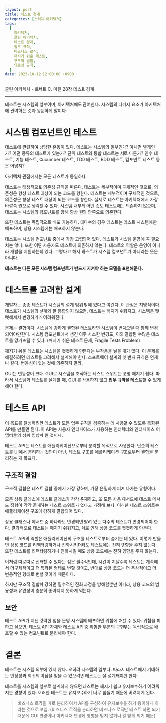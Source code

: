 ```yaml
---
layout: post
title: 테스트 경계
categories: [스터디-아키텍처]
tags:
  [
    아키텍처,
    클린 아키텍처,
    테스트 경계,
    업무 규칙,
    비즈니스 로직,
    깨지기 쉬운 테스트,
    구조적 결합,
    의존성 규칙,
  ]
date: 2023-10-12 12:00:00 +0900
---
```


클린 아키텍처 - 로버트 C. 마틴
28장 테스트 경계

---

테스트는 시스템의 일부이며, 아키텍처에도 관여한다. 시스템의 나머지 요소가 아키텍처에 관여하는 것과 동등하게 말이다.

# 시스템 컴포넌트인 테스트

테스트에 관련하여 상당한 혼동이 있다. 테스트는 시스템의 일부인가? 아니면 별개인가? 어떤 종류의 테스트가 있는가? 단위 테스트와 통합 테스트는 서로 다른가? 인수 테스트, 기능 테스트, Cucumber 테스트, TDD 테스트, BDD 테스트, 컴포넌트 테스트 등은 어떻지?

아키텍처 관점에서는 모든 테스트가 동일하다.

테스트는 태생적으로 의존성 규칙을 따른다. 테스트는 세부적이며 구체적인 것으로, 의존성은 항상 테스트 대상이 되는 코드를 향한다. 테스트는 세부적이며 구체적인 것으로, 의존성은 항상 테스트 대상이 되는 코드를 향한다. 실제로 테스트는 아키텍처에서 가장 바깥쪽 원으로 생각할 수 있다. 시스템 내부의 어떤 것도 테스트에는 의존하지 않으며, 테스트는 시스템의 컴포넌트를 향해 항상 원의 안쪽으로 의존한다.

또한 테스트는 독립적으로 배포 가능하다. 대다수의 경우 테스트는 테스트 시스템에만 배포하며, 상용 시스템에는 배포하지 않는다.

테스트는 시스템 컴포넌트 중에서 가장 고립되어 있다. 테스트가 시스템 운영에 꼭 필요치는 않다. 또한 어떤 사용자도 테스트에 의존하지 않는다. 테스트의 역할은 운영이 아니라 개발을 지원하는데 있다. 그렇다고 해서 테스트가 시스템 컴포넌트가 아니라는 뜻은 아니다.

**테스트는 다른 모든 시스템 컴포넌트가 반드시 지켜야 하는 모델을 표현해준다.**

# 테스트를 고려한 설계

개발자는 종종 테스트가 시스템의 설계 범위 밖에 있다고 여긴다. 이 관점은 치명적이다. 테스트가 시스템의 설계와 잘 통합되지 않으면, 테스트는 깨지기 쉬워지고, 시스템은 뻣뻣해져서 변경하기가 어려워진다.

문제는 결합이다. 시스템에 강하게 결합된 테스트라면 시스템이 변겨오딜 때 함께 변경되어야만한다. 시스템 컴포넌트에서 생긴 아주 사소한 변경도, 이와 결합된 수많은 테스트를 망가뜨릴 수 있다. (깨지기 쉬운 테스트 문제, Fragile Tests Problem)

깨지기 쉬운 테스트는 시스템을 뻣뻣하게 만든다는 부작용을 낳을 때가 많다. 이 문제를 해결하려면 테스트를 고려해서 설계해야 한다. 소프트웨어 설계의 첫 번째 규칙은 언제나 같다. 변동성이 있는 것에 의존하지 말라.

GUI는 변동성이 크다. GUI로 시스템을 조작하는 테스트 스위트는 분명 깨지기 쉽다. 따라서 시스템과 테스트를 설계할 때, GUI
를 사용하지 않고 **업무 규칙을 테스트**할 수 있게 해야 한다.

# 테스트 API

이 목표를 달성하려면 테스트가 모든 업무 규칙을 검증하는 데 사용할 수 있도록 특화된 API를 만들면 된다. 이 API는 사용자 인터페이스가 사용하는 인터랙터와 인터페이스 어댑터들의 상위 집합이 될 것이다.

테스트 API는 테스트를 애플리케이션으로부터 분리할 목적으로 사용한다. 단순히 테스트를 UI에서 분리하는 것만이 아닌, 테스트 구조를 애플리케이션 구조로부터 결합을 분리하는 게 목표다.

## 구조적 결합

구조적 결합은 테스트 결합 중에서 가장 강하며, 가장 은밀하게 퍼져 나가는 유형이다.

모든 상용 클래스에 테스트 클래스가 각각 존재하고, 또 모든 사용 메서드에 테스트 메서드 집합이 각각 존재하는 테스트 스위트가 있다고 가정해 보자. 이러한 테스트 스위트는 애플리케이션 구조에 강하게 결합되어 있다.

상용 클래스나 메서드 중 하나라도 변경되면 딸려 있는 다수의 테스트가 변경되어야 한다. 결과적으로 테스트는 깨지기 쉬워지고, 이로 인해 상용 코드를 뻣뻣하게 만든다.

테스트 API의 역할은 애플리케이션의 구조를 테스트로부터 숨기는 데 있다. 이렇게 만들면 상용 코드를 리팩터링하거나 진화시키더라도 테스트에는 전혀 영향을 주지 않는다. 또한 테스트를 리팩터링하거나 진화시킬 때도 상용 코드에는 전혀 영향을 주지 않는다.

이처럼 따로따로 진화할 수 있다는 점은 필수적인데, 시간이 지날수록 테스트는 계속해서 더구체적이고 더 특화된 형태로 변할 것이고, 반대로 상용 코드는 더 추상적이고 더 번용적인 형태로 변할 것이기 때문이다.

하지만 구조적 결합이 강하면 필수적인 진화 과정을 방해할뿐만 아니라, 상용 코드의 범용성과 유연성이 충분히 좋아지지 못하게 막는다.

## 보안

테스트 API가 지닌 강력한 힘을 운영 시스템에 배포하면 위험에 처할 수 있다. 위험을 피하고 싶으면, 테스트 API 자체와 테스트 API 중 위험한 부분의 구현부는 독립적으로 배포할 수 있는 컴포넌트로 분리해야 한다.

# 결론

테스트는 시스템 외부에 있지 않다. 오히려 시스템의 일부다. 따라서 테스트에서 기대하는 안정성과 회귀의 이점을 얻을 수 있으려면 테스트는 잘 설계돼야만 한다.

테스트를 시스템의 일부로 설계하지 않으면 테스트는 깨지기 쉽고 유지보수하기 어려워지는 경향이 있다. 이러한 테스트는 유지보수하기 너무 힘들기 때문에 버려지게 된다.

> 비즈니스 로직을 따로 분리하여서 API를 구성하여 유지보수를 하기 용이하게 하라는 것으로 보임. (비즈니스 로직을 분리하면 비즈니스 로직만 테스트 하면 되기 때문에 GUI 변경이나 아키텍처 변경에 영향을 받지 않거나 덜 받게 되기 때문)
